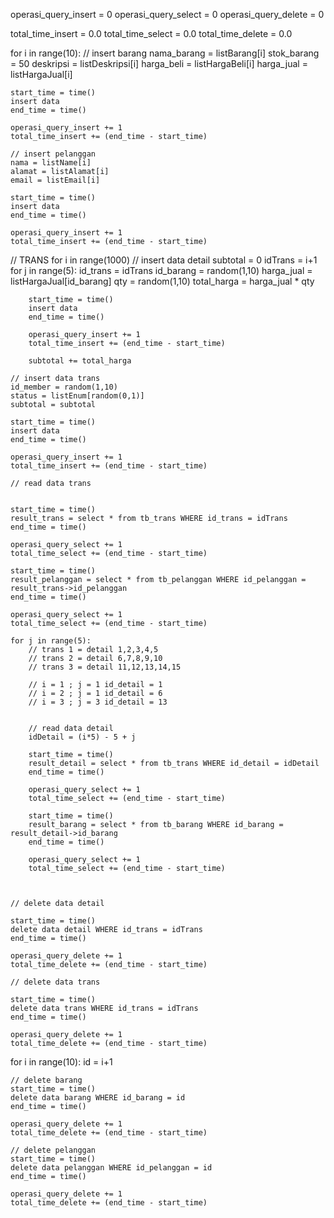 
operasi_query_insert = 0
operasi_query_select = 0
operasi_query_delete = 0

total_time_insert = 0.0
total_time_select = 0.0
total_time_delete = 0.0


for i in range(10):
	// insert barang 
	nama_barang = listBarang[i]
	stok_barang = 50
	deskripsi = listDeskripsi[i]
	harga_beli = listHargaBeli[i]
	harga_jual = listHargaJual[i]
	
	start_time = time()
	insert data 
	end_time = time()
	
	operasi_query_insert += 1
	total_time_insert += (end_time - start_time)
	
	// insert pelanggan
	nama = listName[i]
	alamat = listAlamat[i]
	email = listEmail[i]
	
	start_time = time()
	insert data 
	end_time = time()
	
	operasi_query_insert += 1
	total_time_insert += (end_time - start_time)

// TRANS
for i in range(1000)
	// insert data  detail
	subtotal = 0
	idTrans = i+1
	for j in range(5):
		id_trans = idTrans
		id_barang = random(1,10)
		harga_jual = listHargaJual[id_barang]
		qty = random(1,10)
		total_harga = harga_jual * qty
		
		start_time = time()
		insert data 
		end_time = time()
	
		operasi_query_insert += 1
		total_time_insert += (end_time - start_time)
		
		subtotal += total_harga
	
	// insert data trans
	id_member = random(1,10)
	status = listEnum[random(0,1)]
	subtotal = subtotal
		
	start_time = time()
	insert data 
	end_time = time()
	
	operasi_query_insert += 1
	total_time_insert += (end_time - start_time)
	
	// read data trans 
	
		
	start_time = time()
	result_trans = select * from tb_trans WHERE id_trans = idTrans
	end_time = time()
	
	operasi_query_select += 1
	total_time_select += (end_time - start_time)
			
	start_time = time()
	result_pelanggan = select * from tb_pelanggan WHERE id_pelanggan = result_trans->id_pelanggan 
	end_time = time()
	
	operasi_query_select += 1
	total_time_select += (end_time - start_time)
	
	for j in range(5):
		// trans 1 = detail 1,2,3,4,5
		// trans 2 = detail 6,7,8,9,10
		// trans 3 = detail 11,12,13,14,15
		
		// i = 1 ; j = 1 id_detail = 1
		// i = 2 ; j = 1 id_detail = 6
		// i = 3 ; j = 3 id_detail = 13
		
		
		// read data detail
		idDetail = (i*5) - 5 + j
		
		start_time = time()
		result_detail = select * from tb_trans WHERE id_detail = idDetail
		end_time = time()
	
		operasi_query_select += 1
		total_time_select += (end_time - start_time)
		
		start_time = time()
		result_barang = select * from tb_barang WHERE id_barang = result_detail->id_barang 
		end_time = time()
	
		operasi_query_select += 1
		total_time_select += (end_time - start_time)
		
		

	// delete data detail
		
	start_time = time()
	delete data detail WHERE id_trans = idTrans
	end_time = time()
	
	operasi_query_delete += 1
	total_time_delete += (end_time - start_time)	
	
	// delete data trans
	
	start_time = time()
	delete data trans WHERE id_trans = idTrans
	end_time = time()
	
	operasi_query_delete += 1
	total_time_delete += (end_time - start_time)
	
for i in range(10):
	id = i+1
	
	// delete barang
	start_time = time()
	delete data barang WHERE id_barang = id
	end_time = time()
	
	operasi_query_delete += 1
	total_time_delete += (end_time - start_time)
	
	// delete pelanggan
	start_time = time()
	delete data pelanggan WHERE id_pelanggan = id
	end_time = time()
	
	operasi_query_delete += 1
	total_time_delete += (end_time - start_time)